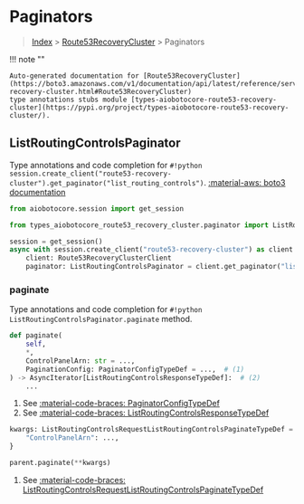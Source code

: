 # Paginators

> [Index](../README.md) > [Route53RecoveryCluster](./README.md) > Paginators

!!! note ""

    Auto-generated documentation for [Route53RecoveryCluster](https://boto3.amazonaws.com/v1/documentation/api/latest/reference/services/route53-recovery-cluster.html#Route53RecoveryCluster)
    type annotations stubs module [types-aiobotocore-route53-recovery-cluster](https://pypi.org/project/types-aiobotocore-route53-recovery-cluster/).

## ListRoutingControlsPaginator

Type annotations and code completion for `#!python session.create_client("route53-recovery-cluster").get_paginator("list_routing_controls")`.
[:material-aws: boto3 documentation](https://boto3.amazonaws.com/v1/documentation/api/latest/reference/services/route53-recovery-cluster.html#Route53RecoveryCluster.Paginator.ListRoutingControls)

```python title="Usage example"
from aiobotocore.session import get_session

from types_aiobotocore_route53_recovery_cluster.paginator import ListRoutingControlsPaginator

session = get_session()
async with session.create_client("route53-recovery-cluster") as client:
    client: Route53RecoveryClusterClient
    paginator: ListRoutingControlsPaginator = client.get_paginator("list_routing_controls")
```


### paginate

Type annotations and code completion for `#!python ListRoutingControlsPaginator.paginate` method.

```python title="Method definition"
def paginate(
    self,
    *,
    ControlPanelArn: str = ...,
    PaginationConfig: PaginatorConfigTypeDef = ...,  # (1)
) -> AsyncIterator[ListRoutingControlsResponseTypeDef]:  # (2)
    ...
```

1. See [:material-code-braces: PaginatorConfigTypeDef](./type_defs.md#paginatorconfigtypedef) 
2. See [:material-code-braces: ListRoutingControlsResponseTypeDef](./type_defs.md#listroutingcontrolsresponsetypedef) 


```python title="Usage example with kwargs"
kwargs: ListRoutingControlsRequestListRoutingControlsPaginateTypeDef = {  # (1)
    "ControlPanelArn": ...,
}

parent.paginate(**kwargs)
```

1. See [:material-code-braces: ListRoutingControlsRequestListRoutingControlsPaginateTypeDef](./type_defs.md#listroutingcontrolsrequestlistroutingcontrolspaginatetypedef) 
